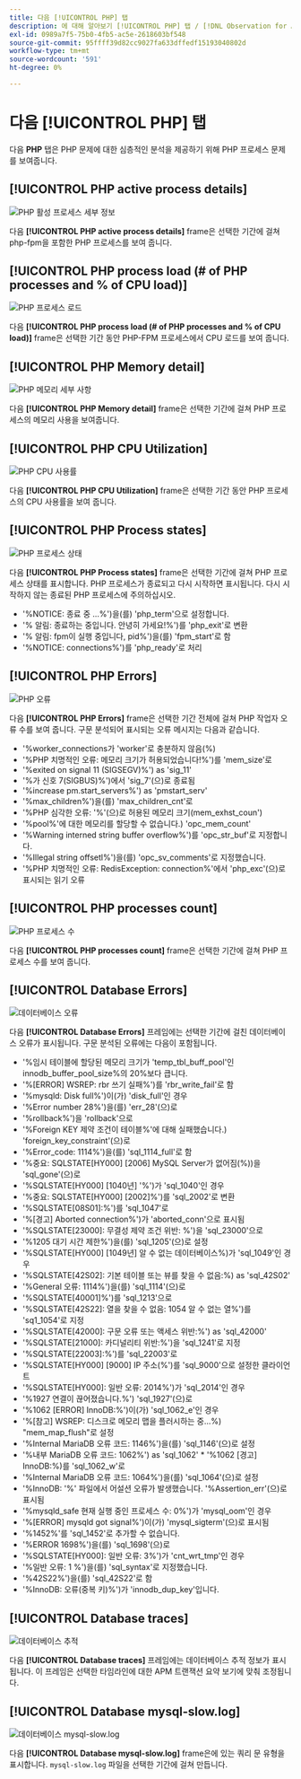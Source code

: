 ```yaml
---
title: 다음 [!UICONTROL PHP] 탭
description: 에 대해 알아보기 [!UICONTROL PHP] 탭 / [!DNL Observation for Adobe Commerce].
exl-id: 0989a7f5-75b0-4fb5-ac5e-2618603bf548
source-git-commit: 95ffff39d82cc9027fa633dffedf15193040802d
workflow-type: tm+mt
source-wordcount: '591'
ht-degree: 0%

---
```


# 다음 [!UICONTROL PHP] 탭

다음 **PHP** 탭은 PHP 문제에 대한 심층적인 분석을 제공하기 위해 PHP 프로세스 문제를 보여줍니다.

## [!UICONTROL PHP active process details]

![PHP 활성 프로세스 세부 정보](../../assets/tools/php-active-process-details.jpg)

다음 **[!UICONTROL PHP active process details]** frame은 선택한 기간에 걸쳐 php-fpm을 포함한 PHP 프로세스를 보여 줍니다.

## [!UICONTROL PHP process load (# of PHP processes and % of CPU load)]

![PHP 프로세스 로드](../../assets/tools/php-process-load.jpg)

다음 **[!UICONTROL PHP process load (# of PHP processes and % of CPU load)]** frame은 선택한 기간 동안 PHP-FPM 프로세스에서 CPU 로드를 보여 줍니다.

## [!UICONTROL PHP Memory detail]

![PHP 메모리 세부 사항](../../assets/tools/php-memory-detail.jpg)

다음 **[!UICONTROL PHP Memory detail]** frame은 선택한 기간에 걸쳐 PHP 프로세스의 메모리 사용을 보여줍니다.

## [!UICONTROL PHP CPU Utilization]

![PHP CPU 사용률](../../assets/tools/php-cpu-utilization.jpg)

다음 **[!UICONTROL PHP CPU Utilization]** frame은 선택한 기간 동안 PHP 프로세스의 CPU 사용률을 보여 줍니다.

## [!UICONTROL PHP Process states]

![PHP 프로세스 상태](../../assets/tools/php-process-states-image-1.jpg)

다음 **[!UICONTROL PHP Process states]** frame은 선택한 기간에 걸쳐 PHP 프로세스 상태를 표시합니다. PHP 프로세스가 종료되고 다시 시작하면 표시됩니다. 다시 시작하지 않는 종료된 PHP 프로세스에 주의하십시오.

* &#39;%NOTICE: 종료 중 ...%&#39;)을(를) &#39;php_term&#39;으로 설정합니다.
* &#39;% 알림: 종료하는 중입니다. 안녕히 가세요!%&#39;)를 &#39;php_exit&#39;로 변환
* &#39;% 알림: fpm이 실행 중입니다, pid%&#39;)을(를) &#39;fpm_start&#39;로 함
* &#39;%NOTICE: connections%&#39;)를 &#39;php_ready&#39;로 처리

## [!UICONTROL PHP Errors]

![PHP 오류](../../assets/tools/php-errors-image-1.jpg)

다음 **[!UICONTROL PHP Errors]** frame은 선택한 기간 전체에 걸쳐 PHP 작업자 오류 수를 보여 줍니다. 구문 분석되어 표시되는 오류 메시지는 다음과 같습니다.

* &#39;%worker_connections가 &#39;worker&#39;로 충분하지 않음(%)
* &#39;%PHP 치명적인 오류: 메모리 크기가 허용되었습니다!%&#39;)를 &#39;mem_size&#39;로
* &#39;%exited on signal 11 (SIGSEGV)%&#39;) as &#39;sig_11&#39;
* &#39;%가 신호 7(SIGBUS)%&#39;)에서 &#39;sig_7&#39;(으)로 종료됨
* &#39;%increase pm.start_servers%&#39;) as &#39;pmstart_serv&#39;
* &#39;%max_children%&#39;)을(를) &#39;max_children_cnt&#39;로
* &#39;%PHP 심각한 오류: &#39;%&#39;(으)로 허용된 메모리 크기(mem_exhst_coun&#39;)
* &#39;%pool%&#39;에 대한 메모리를 할당할 수 없습니다.) &#39;opc_mem_count&#39;
* &#39;%Warning interned string buffer overflow%&#39;)를 &#39;opc_str_buf&#39;로 지정합니다.
* &#39;%Illegal string offsetl%&#39;)을(를) &#39;opc_sv_comments&#39;로 지정했습니다.
* &#39;%PHP 치명적인 오류: RedisException: connection%&#39;에서 &#39;php_exc&#39;(으)로 표시되는 읽기 오류

## [!UICONTROL PHP processes count]

![PHP 프로세스 수](../../assets/tools/php-processes-count.jpg)

다음 **[!UICONTROL PHP processes count]** frame은 선택한 기간에 걸쳐 PHP 프로세스 수를 보여 줍니다.

## [!UICONTROL Database Errors]

![데이터베이스 오류](../../assets/tools/php-tab-database-errors.jpg)

다음 **[!UICONTROL Database Errors]** 프레임에는 선택한 기간에 걸친 데이터베이스 오류가 표시됩니다. 구문 분석된 오류에는 다음이 포함됩니다.

* &#39;%임시 테이블에 할당된 메모리 크기가 &#39;temp_tbl_buff_pool&#39;인 innodb_buffer_pool_size%의 20%보다 큽니다.
* &#39;%\[ERROR\] WSREP: rbr 쓰기 실패%&#39;)를 &#39;rbr_write_fail&#39;로 함
* &#39;%mysqld: Disk full%&#39;)이(가) &#39;disk_full&#39;인 경우
* &#39;%Error number 28%&#39;)을(를) &#39;err_28&#39;(으)로
* &#39;%rollback%&#39;)을 &#39;rollback&#39;으로
* &#39;%Foreign KEY 제약 조건이 테이블%&#39;에 대해 실패했습니다.) &#39;foreign_key_constraint&#39;(으)로
* &#39;%Error_code: 1114%&#39;)을(를) &#39;sql_1114_full&#39;로 함
* &#39;%중요: SQLSTATE[HY000] [2006] MySQL Server가 없어짐(%))을 &#39;sql_gone&#39;(으)로
* &#39;%SQLSTATE[HY000] [1040년] &#39;%&#39;)가 &#39;sql_1040&#39;인 경우
* &#39;%중요: SQLSTATE[HY000] [2002]%&#39;)를 &#39;sql_2002&#39;로 변환
* &#39;%SQLSTATE[08S01]:%&#39;)를 &#39;sql_1047&#39;로
* &#39;%[경고] Aborted connection%&#39;)가 &#39;aborted_conn&#39;으로 표시됨
* &#39;%SQLSTATE[23000]: 무결성 제약 조건 위반: %&#39;)을 &#39;sql_23000&#39;으로
* &#39;%1205 대기 시간 제한%&#39;)을(를) &#39;sql_1205&#39;(으)로 설정
* &#39;%SQLSTATE[HY000] [1049년] 알 수 없는 데이터베이스%)가 &#39;sql_1049&#39;인 경우
* &#39;%SQLSTATE[42S02]: 기본 테이블 또는 뷰를 찾을 수 없음:%) as &#39;sql_42S02&#39;
* &#39;%General 오류: 1114%&#39;)을(를) &#39;sql_1114&#39;(으)로
* &#39;%SQLSTATE[40001]%&#39;)를 &#39;sql_1213&#39;으로
* &#39;%SQLSTATE[42S22]: 열을 찾을 수 없음: 1054 알 수 없는 열%&#39;)를 &#39;sq1_1054&#39;로 지정
* &#39;%SQLSTATE[42000]: 구문 오류 또는 액세스 위반:%&#39;) as &#39;sql_42000&#39;
* &#39;%SQLSTATE[21000]: 카디널리티 위반:%&#39;)을 &#39;sql_1241&#39;로 지정
* &#39;%SQLSTATE[22003]:%&#39;)를 &#39;sql_22003&#39;로
* &#39;%SQLSTATE[HY000] [9000] IP 주소(%&#39;)를 &#39;sql_9000&#39;으로 설정한 클라이언트
* &#39;%SQLSTATE[HY000]: 일반 오류: 2014%&#39;)가 &#39;sql_2014&#39;인 경우
* &#39;%1927 연결이 끊어졌습니다.%&#39;) &#39;sql_1927&#39;(으)로
* &#39;%1062 \[ERROR\] InnoDB:%&#39;)이(가) &#39;sql_1062_e&#39;인 경우
* &#39;%[참고] WSREP: 디스크로 메모리 맵을 플러시하는 중...%) &quot;mem_map_flush&quot;로 설정
* &#39;%Internal MariaDB 오류 코드: 1146%&#39;)을(를) &#39;sql_1146&#39;(으)로 설정
* &#39;%내부 MariaDB 오류 코드: 1062%&#39;) as &#39;sql_1062&#39; * &#39;%1062 [경고] InnoDB:%)를 &#39;sql_1062_w&#39;로
* &#39;%Internal MariaDB 오류 코드: 1064%&#39;)을(를) &#39;sql_1064&#39;(으)로 설정
* &#39;%InnoDB: &#39;%&#39; 파일에서 어설션 오류가 발생했습니다. &#39;%Assertion_err&#39;(으)로 표시됨
* &#39;%mysqld_safe 현재 실행 중인 프로세스 수: 0%&#39;)가 &#39;mysql_oom&#39;인 경우
* &#39;%\[ERROR\] mysqld got signal%&#39;)이(가) &#39;mysql_sigterm&#39;(으)로 표시됨
* &#39;%1452%&#39;를 &#39;sql_1452&#39;로 추가할 수 없습니다.
* &#39;%ERROR 1698%&#39;)을(를) &#39;sql_1698&#39;(으)로
* &#39;%SQLSTATE[HY000]: 일반 오류: 3%&#39;)가 &#39;cnt_wrt_tmp&#39;인 경우
* &#39;%일반 오류: 1 %&#39;)을(를) &#39;sql_syntax&#39;로 지정했습니다.
* &#39;%42S22%&#39;)을(를) &#39;sql_42S22&#39;로 함
* &#39;%InnoDB: 오류(중복 키)%&#39;)가 &#39;innodb_dup_key&#39;입니다.

## [!UICONTROL Database traces]

![데이터베이스 추적](../../assets/tools/php-tab-database-traces.jpg)

다음 **[!UICONTROL Database traces]** 프레임에는 데이터베이스 추적 정보가 표시됩니다. 이 프레임은 선택한 타임라인에 대한 APM 트랜잭션 요약 보기에 맞춰 조정됩니다.

## [!UICONTROL Database mysql-slow.log]

![데이터베이스 mysql-slow.log](../../assets/tools/php-tab-database-mysql-slow-log.jpg)

다음 **[!UICONTROL Database mysql-slow.log]** frame은에 있는 쿼리 문 유형을 표시합니다. `mysql-slow.log` 파일을 선택한 기간에 걸쳐 만듭니다.
